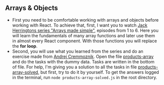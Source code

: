 ## Arrays & Objects

- First you need to be comfortable working with arrays and objects before working with React. To achieve that, first, I want you to watch [Jack Herringtons series "Arrays made simple"](https://www.youtube.com/watch?v=NaJI7RkSPx8&list=PLNqp92_EXZBJmAHWnJbVnXsl71hiHCrQh&index=1), episodes from 1 to 6. Here you will learn the fundamentals of many array functions and later use them in almost every React component. With those functions you will replace the **for loop**.
- Second, you will use what you learned from the series and do an exercise made from [Andrej Cremmoznik](https://github.com/andrejcremoznik). Open the file [products-array](https://github.com/GalMarkelj/react-tutorial/blob/main/products-array.js) and do the tasks with the dummy data. Tasks are written in the bottom of file. For help, I'm giving you a solution to all the tasks in file [products-array-solved](https://github.com/GalMarkelj/react-tutorial/blob/main/products-array-solved.js), but first, try to do it by yourself. To get the answers logged in the terminal, run `node products-array-solved.js` in the root directory.
